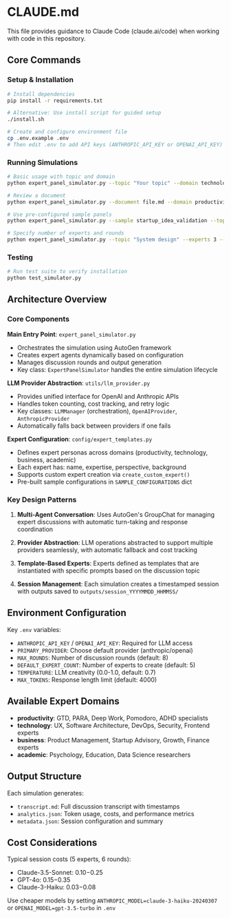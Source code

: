 # CLAUDE.md

This file provides guidance to Claude Code (claude.ai/code) when working with code in this repository.

## Core Commands

### Setup & Installation
```bash
# Install dependencies
pip install -r requirements.txt

# Alternative: Use install script for guided setup
./install.sh

# Create and configure environment file
cp .env.example .env
# Then edit .env to add API keys (ANTHROPIC_API_KEY or OPENAI_API_KEY)
```

### Running Simulations
```bash
# Basic usage with topic and domain
python expert_panel_simulator.py --topic "Your topic" --domain technology

# Review a document
python expert_panel_simulator.py --document file.md --domain productivity

# Use pre-configured sample panels
python expert_panel_simulator.py --sample startup_idea_validation --topic "My SaaS idea"

# Specify number of experts and rounds
python expert_panel_simulator.py --topic "System design" --experts 3 --rounds 4
```

### Testing
```bash
# Run test suite to verify installation
python test_simulator.py
```

## Architecture Overview

### Core Components

**Main Entry Point**: `expert_panel_simulator.py`
- Orchestrates the simulation using AutoGen framework
- Creates expert agents dynamically based on configuration
- Manages discussion rounds and output generation
- Key class: `ExpertPanelSimulator` handles the entire simulation lifecycle

**LLM Provider Abstraction**: `utils/llm_provider.py`
- Provides unified interface for OpenAI and Anthropic APIs
- Handles token counting, cost tracking, and retry logic
- Key classes: `LLMManager` (orchestration), `OpenAIProvider`, `AnthropicProvider`
- Automatically falls back between providers if one fails

**Expert Configuration**: `config/expert_templates.py`
- Defines expert personas across domains (productivity, technology, business, academic)
- Each expert has: name, expertise, perspective, background
- Supports custom expert creation via `create_custom_expert()`
- Pre-built sample configurations in `SAMPLE_CONFIGURATIONS` dict

### Key Design Patterns

1. **Multi-Agent Conversation**: Uses AutoGen's GroupChat for managing expert discussions with automatic turn-taking and response coordination

2. **Provider Abstraction**: LLM operations abstracted to support multiple providers seamlessly, with automatic fallback and cost tracking

3. **Template-Based Experts**: Experts defined as templates that are instantiated with specific prompts based on the discussion topic

4. **Session Management**: Each simulation creates a timestamped session with outputs saved to `outputs/session_YYYYMMDD_HHMMSS/`

## Environment Configuration

Key `.env` variables:
- `ANTHROPIC_API_KEY` / `OPENAI_API_KEY`: Required for LLM access
- `PRIMARY_PROVIDER`: Choose default provider (anthropic/openai)
- `MAX_ROUNDS`: Number of discussion rounds (default: 8)
- `DEFAULT_EXPERT_COUNT`: Number of experts to create (default: 5)
- `TEMPERATURE`: LLM creativity (0.0-1.0, default: 0.7)
- `MAX_TOKENS`: Response length limit (default: 4000)

## Available Expert Domains

- **productivity**: GTD, PARA, Deep Work, Pomodoro, ADHD specialists
- **technology**: UX, Software Architecture, DevOps, Security, Frontend experts
- **business**: Product Management, Startup Advisory, Growth, Finance experts
- **academic**: Psychology, Education, Data Science researchers

## Output Structure

Each simulation generates:
- `transcript.md`: Full discussion transcript with timestamps
- `analytics.json`: Token usage, costs, and performance metrics
- `metadata.json`: Session configuration and summary

## Cost Considerations

Typical session costs (5 experts, 6 rounds):
- Claude-3.5-Sonnet: $0.10-$0.25
- GPT-4o: $0.15-$0.35
- Claude-3-Haiku: $0.03-$0.08

Use cheaper models by setting `ANTHROPIC_MODEL=claude-3-haiku-20240307` or `OPENAI_MODEL=gpt-3.5-turbo` in `.env`